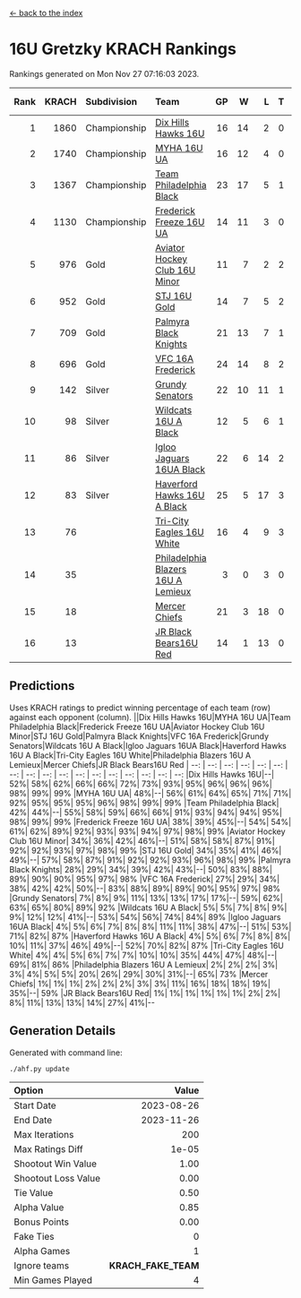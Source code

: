 [<- back to the index](readme.md)
# 16U Gretzky KRACH Rankings
Rankings generated on Mon Nov 27 07:16:03 2023.

Rank|KRACH|Subdivision|Team|GP|W|L|T|OTW|OTL|SoS|Exp Wins|Win Diff
---:|---:|:---|:---|---:|---:|---:|---:|---:|---:|---:|---:|---:
1|1860|Championship|[Dix Hills Hawks 16U](https://gamesheetstats.com/seasons/3659/teams/140688/schedule)|16|14|2|0|1|0|362|14.8|-0.0
2|1740|Championship|[MYHA 16U UA](https://gamesheetstats.com/seasons/3659/teams/140695/schedule)|16|12|4|0|2|1|681|12.8|-0.0
3|1367|Championship|[Team Philadelphia Black](https://gamesheetstats.com/seasons/3659/teams/140698/schedule)|23|17|5|1|1|1|598|18.3|-0.0
4|1130|Championship|[Frederick Freeze 16U UA](https://gamesheetstats.com/seasons/3659/teams/140689/schedule)|14|11|3|0|0|0|393|11.9|0.0
5|976|Gold|[Aviator Hockey Club 16U Minor](https://gamesheetstats.com/seasons/3659/teams/140687/schedule)|11|7|2|2|2|1|548|8.8|-0.0
6|952|Gold|[STJ 16U Gold](https://gamesheetstats.com/seasons/3659/teams/140697/schedule)|14|7|5|2|1|0|820|8.8|-0.0
7|709|Gold|[Palmyra Black Knights](https://gamesheetstats.com/seasons/3659/teams/140696/schedule)|21|13|7|1|2|0|629|14.3|-0.0
8|696|Gold|[VFC 16A Frederick](https://gamesheetstats.com/seasons/3659/teams/140700/schedule)|24|14|8|2|0|2|702|15.8|-0.0
9|142|Silver|[Grundy Senators](https://gamesheetstats.com/seasons/3659/teams/140690/schedule)|22|10|11|1|0|0|456|11.4|0.0
10|98|Silver|[Wildcats 16U A Black](https://gamesheetstats.com/seasons/3659/teams/140725/schedule)|12|5|6|1|0|0|431|6.4|0.0
11|86|Silver|[Igloo Jaguars 16UA Black](https://gamesheetstats.com/seasons/3659/teams/140692/schedule)|22|6|14|2|0|2|704|7.9|0.0
12|83|Silver|[Haverford Hawks 16U A Black](https://gamesheetstats.com/seasons/3659/teams/140691/schedule)|25|5|17|3|0|1|738|7.4|0.0
13|76||[Tri-City Eagles 16U White](https://gamesheetstats.com/seasons/3659/teams/140699/schedule)|16|4|9|3|0|1|379|6.4|0.0
14|35||[Philadelphia Blazers 16U A Lemieux](https://gamesheetstats.com/seasons/3659/teams/140717/schedule)|3|0|3|0|0|0|696|0.9|0.0
15|18||[Mercer Chiefs](https://gamesheetstats.com/seasons/3659/teams/140694/schedule)|21|3|18|0|0|0|767|3.9|0.0
16|13||[JR Black Bears16U Red](https://gamesheetstats.com/seasons/3659/teams/140693/schedule)|14|1|13|0|0|0|337|1.9|0.0

## Predictions
Uses KRACH ratings to predict winning percentage of each team (row) against each opponent (column).
||Dix Hills Hawks 16U|MYHA 16U UA|Team Philadelphia Black|Frederick Freeze 16U UA|Aviator Hockey Club 16U Minor|STJ 16U Gold|Palmyra Black Knights|VFC 16A Frederick|Grundy Senators|Wildcats 16U A Black|Igloo Jaguars 16UA Black|Haverford Hawks 16U A Black|Tri-City Eagles 16U White|Philadelphia Blazers 16U A Lemieux|Mercer Chiefs|JR Black Bears16U Red
| --: | --: | --: | --: | --: | --: | --: | --: | --: | --: | --: | --: | --: | --: | --: | --: | --: 
|Dix Hills Hawks 16U|--| 52%| 58%| 62%| 66%| 66%| 72%| 73%| 93%| 95%| 96%| 96%| 96%| 98%| 99%| 99%
|MYHA 16U UA| 48%|--| 56%| 61%| 64%| 65%| 71%| 71%| 92%| 95%| 95%| 95%| 96%| 98%| 99%| 99%
|Team Philadelphia Black| 42%| 44%|--| 55%| 58%| 59%| 66%| 66%| 91%| 93%| 94%| 94%| 95%| 98%| 99%| 99%
|Frederick Freeze 16U UA| 38%| 39%| 45%|--| 54%| 54%| 61%| 62%| 89%| 92%| 93%| 93%| 94%| 97%| 98%| 99%
|Aviator Hockey Club 16U Minor| 34%| 36%| 42%| 46%|--| 51%| 58%| 58%| 87%| 91%| 92%| 92%| 93%| 97%| 98%| 99%
|STJ 16U Gold| 34%| 35%| 41%| 46%| 49%|--| 57%| 58%| 87%| 91%| 92%| 92%| 93%| 96%| 98%| 99%
|Palmyra Black Knights| 28%| 29%| 34%| 39%| 42%| 43%|--| 50%| 83%| 88%| 89%| 90%| 90%| 95%| 97%| 98%
|VFC 16A Frederick| 27%| 29%| 34%| 38%| 42%| 42%| 50%|--| 83%| 88%| 89%| 89%| 90%| 95%| 97%| 98%
|Grundy Senators|  7%|  8%|  9%| 11%| 13%| 13%| 17%| 17%|--| 59%| 62%| 63%| 65%| 80%| 89%| 92%
|Wildcats 16U A Black|  5%|  5%|  7%|  8%|  9%|  9%| 12%| 12%| 41%|--| 53%| 54%| 56%| 74%| 84%| 89%
|Igloo Jaguars 16UA Black|  4%|  5%|  6%|  7%|  8%|  8%| 11%| 11%| 38%| 47%|--| 51%| 53%| 71%| 82%| 87%
|Haverford Hawks 16U A Black|  4%|  5%|  6%|  7%|  8%|  8%| 10%| 11%| 37%| 46%| 49%|--| 52%| 70%| 82%| 87%
|Tri-City Eagles 16U White|  4%|  4%|  5%|  6%|  7%|  7%| 10%| 10%| 35%| 44%| 47%| 48%|--| 69%| 81%| 86%
|Philadelphia Blazers 16U A Lemieux|  2%|  2%|  2%|  3%|  3%|  4%|  5%|  5%| 20%| 26%| 29%| 30%| 31%|--| 65%| 73%
|Mercer Chiefs|  1%|  1%|  1%|  2%|  2%|  2%|  3%|  3%| 11%| 16%| 18%| 18%| 19%| 35%|--| 59%
|JR Black Bears16U Red|  1%|  1%|  1%|  1%|  1%|  1%|  2%|  2%|  8%| 11%| 13%| 13%| 14%| 27%| 41%|--

## Generation Details

Generated with command line:
```
./ahf.py update
```

| Option | Value |
| :----- | ----: |
| Start Date | 2023-08-26 |
| End Date | 2023-11-26 |
| Max Iterations | 200 |
| Max Ratings Diff | 1e-05 |
| Shootout Win Value | 1.00 |
| Shootout Loss Value | 0.00 |
| Tie Value | 0.50 |
| Alpha Value | 0.85 |
| Bonus Points | 0.00 |
| Fake Ties | 0 |
| Alpha Games | 1 |
| Ignore teams | __KRACH_FAKE_TEAM__ |
| Min Games Played | 4 |

